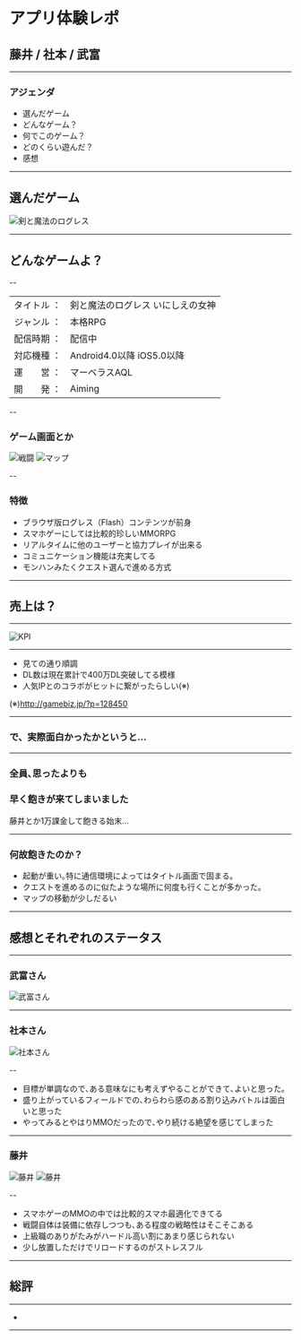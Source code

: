 # アプリ体験レポ

## 藤井 / 社本 / 武富

---

### アジェンダ

* 選んだゲーム
* どんなゲーム？
* 何でこのゲーム？
* どのくらい遊んだ？
* 感想

---

## 選んだゲーム

![剣と魔法のログレス](images/lfs_01.png "剣と魔法のログレス")

---

## どんなゲームよ？

--

|            |                              |
|-----------:|:-----------------------------|
| タイトル ： | 剣と魔法のログレス いにしえの女神 |
| ジャンル ： | 本格RPG                       |
| 配信時期 ： | 配信中                        |
| 対応機種 ： | Android4.0以降 iOS5.0以降     |
| 運　　営 ： | マーベラスAQL                  |
| 開　　発 ： | Aiming                       |

--

### ゲーム画面とか

![戦闘](images/battle.png "戦闘")
![マップ](images/map.png "マップ")


--

### 特徴

* ブラウザ版ログレス（Flash）コンテンツが前身
* スマホゲーにしては比較的珍しいMMORPG
* リアルタイムに他のユーザーと協力プレイが出来る
* コミュニケーション機能は充実してる
* モンハンみたくクエスト選んで進める方式


---

## 売上は？

---

![KPI](images/kpi.png "KPI")

---

* 見ての通り順調
* DL数は現在累計で400万DL突破してる模様
* 人気IPとのコラボがヒットに繋がったらしい(※)

(※)http://gamebiz.jp/?p=128450

---

### で、実際面白かったかというと…

---

### 全員､思ったよりも
### 早く飽きが来てしまいました

藤井とか1万課金して飽きる始末…

---

### 何故飽きたのか？

* 起動が重い｡特に通信環境によってはタイトル画面で固まる｡
* クエストを進めるのに似たような場所に何度も行くことが多かった。
* マップの移動が少しだるい

---

## 感想とそれぞれのステータス

---


### 武富さん


![武富さん](images/tktm.png "武富さん")

---

### 社本さん


![社本さん](images/shamoto.png "社本さん")

--

* 目標が単調なので､ある意味なにも考えずやることができて､よいと思った｡
* 盛り上がっているフィールドでの､わらわら感のある割り込みバトルは面白いと思った
* やってみるとやはりMMOだったので､やり続ける絶望を感じてしまった

---

### 藤井

![藤井](images/fujii.png "藤井")
![藤井](images/fujii2.png "藤井")

--

* スマホゲーのMMOの中では比較的スマホ最適化できてる
* 戦闘自体は装備に依存しつつも､ある程度の戦略性はそこそこある
* 上級職のありがたみがハードル高い割にあまり感じられない
* 少し放置しただけでリロードするのがストレスフル

---

## 総評

---

*

---
